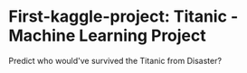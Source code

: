 # First-kaggle-project: Titanic - Machine Learning Project

Predict who would've survived the Titanic from Disaster?

